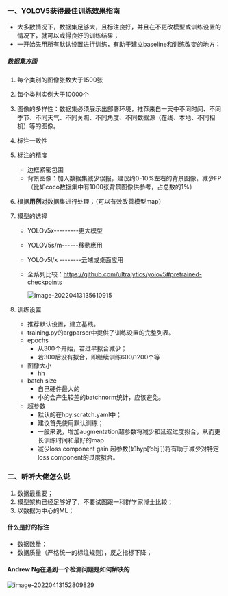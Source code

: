 ### 一、YOLOV5获得最佳训练效果指南

- 大多数情况下，数据集足够大，且标注良好，并且在不更改模型或训练设置的情况下，就可以或得良好的训练结果；
- 一开始先用所有默认设置进行训练，有助于建立baseline和训练改变的地方；



##### 数据集方面

1. 每个类别的图像张数大于1500张

2. 每个类别实例大于10000个

3. 图像的多样性：数据集必须展示出部署环境，推荐来自一天中不同时间、不同季节、不同天气、不同关照、不同角度、不同数据源（在线、本地、不同相机）等的图像。

4. 标注一致性

5. 标注的精度

   - 边框紧密包围
   - 背景图像：加入数据集减少误报，建议约0-10%左右的背景图像，减少FP（比如coco数据集中有1000张背景图像供参考，占总数的1%）

6. 根据**用例**对数据集进行处理；（可以有效改善模型map）

6. 模型的选择

   - YOLOv5x---------更大模型

   - YOLOV5s/m------移動應用

   - YOLOv5l/x --------云端或桌面应用

   - 全系列比较：https://github.com/ultralytics/yolov5#pretrained-checkpoints

     ![image-20220413135610915](../../%E7%AC%94%E8%AE%B0/%E5%9B%BE%E7%89%87/image-20220413135610915.png)

7. 训练设置

   - 推荐默认设置，建立基线。
   - training.py的argparser中提供了训练设置的完整列表。
   - epochs
     - 从300个开始，若过早拟合减少；
     - 若300后没有拟合，即继续训练600/1200个等
   - 图像大小
     - hh
   - batch size
     - 自己硬件最大的
     - 小的会产生较差的batchnorm统计，应该避免。
   - 超参数
     - 默认的在hpy.scratch.yaml中；
     - 建议首先使用默认训练；
     - 一般来说，增加augmentation超参数将减少和延迟过度拟合，从而更长训练时间和最好的map
     - 减少loss component gain 超参数(如hyp[‘obj’])将有助于减少对特定loss component的过度拟合。

   

   

### 二、听听大佬怎么说

1. 数据最重要；
2. 模型架构已经足够好了，不要试图跟一科群学家博士比较；
3. 以数据为中心的ML；

#### 什么是好的标注

- 数据数量；
- 数据质量（严格统一的标注规则），反之指标下降；

#### Andrew Ng在遇到一个检测问题是如何解决的

![image-20220413152809829](../../%E7%AC%94%E8%AE%B0/%E5%9B%BE%E7%89%87/image-20220413152809829.png)









